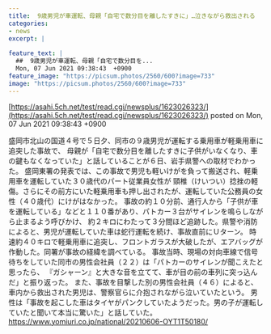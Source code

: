 ```yaml
---
title:  9歳男児が車運転、母親「自宅で数分目を離したすきに」…泣きながら救出される  
categories:
- news
excerpt: |
  
feature_text: |
  ##  9歳男児が車運転、母親「自宅で数分目を...
  Mon, 07 Jun 2021 09:38:43  +0900
feature_image: "https://picsum.photos/2560/600?image=733"
image: "https://picsum.photos/2560/600?image=733"
---
```


[https://asahi.5ch.net/test/read.cgi/newsplus/1623026323/](https://asahi.5ch.net/test/read.cgi/newsplus/1623026323/)
posted on Mon, 07 Jun 2021 09:38:43  +0900

<!--more-->

盛岡市北山の国道４号で５日夕、同市の９歳男児が運転する乗用車が軽乗用車に追突した事故で、 母親が「自宅で数分目を離したすきに子供がいなくなり、車の鍵もなくなっていた」と話していることが６日、岩手県警への取材でわかった。 盛岡東署の発表では、この事故で男児も軽いけがを負って搬送され、軽乗用車を運転していた３０歳代のパート従業員女性が 頸椎（けいつい）捻挫の軽傷。さらにその前方にいた軽乗用車も押し出されたが、運転していた公務員の女性（４０歳代）にけがはなかった。 事故の約１０分前、通行人から「子供が車を運転している」などと１１０番があり、パトカー３台がサイレンを鳴らしながら止まるよう呼びかけ、 約２キロにわたって３分間ほど追跡した。県警や消防によると、男児が運転していた車は蛇行運転を続け、事故直前にＵターン。 時速約４０キロで軽乗用車に追突し、フロントガラスが大破したが、エアバッグが作動した。同署が事故の経緯を調べている。 事故当時、現場の対向車線で信号待ちをしていた同市の男性会社員（２２）は「パトカーのサイレンが聞こえたと思ったら、 『ガシャーン』と大きな音を立てて、車が目の前の車列に突っ込んだ」と振り返った。 また、事故を目撃した別の男性会社員（４６）によると、車内から救出された男児は、警察官らに介抱されながら泣いていたという。 男性は「事故を起こした車はタイヤがパンクしていたようだった。男の子が運転していたと聞いて本当に驚いた」と話していた。 https://www.yomiuri.co.jp/national/20210606-OYT1T50180/
